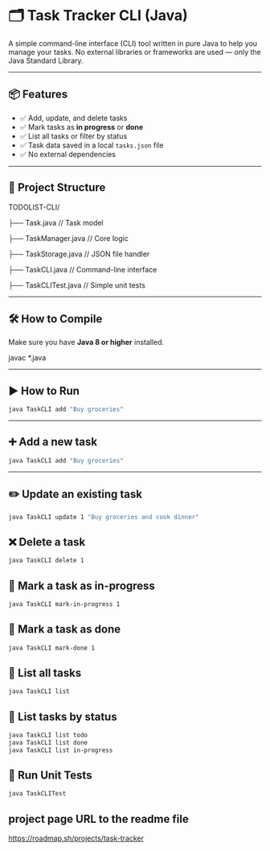# 🗂️ Task Tracker CLI (Java)

A simple command-line interface (CLI) tool written in pure Java to help you manage your tasks. No external libraries or frameworks are used — only the Java Standard Library.

---

## 📦 Features

- ✅ Add, update, and delete tasks  
- ✅ Mark tasks as **in progress** or **done**  
- ✅ List all tasks or filter by status  
- ✅ Task data saved in a local `tasks.json` file  
- ✅ No external dependencies  

---

## 📁 Project Structure

TODOLIST-CLI/

├── Task.java // Task model

├── TaskManager.java // Core logic

├── TaskStorage.java // JSON file handler

├── TaskCLI.java // Command-line interface

├── TaskCLITest.java // Simple unit tests


---

## 🛠️ How to Compile

Make sure you have **Java 8 or higher** installed.


javac *.java

---


## ▶️ How to Run

```bash
java TaskCLI add "Buy groceries"
```
---

## ➕ Add a new task

```bash
java TaskCLI add "Buy groceries"
```

---

## ✏️ Update an existing task

```bash
java TaskCLI update 1 "Buy groceries and cook dinner"
```

## ❌ Delete a task

```bash
java TaskCLI delete 1
```

## 📝 Mark a task as in-progress

```bash
java TaskCLI mark-in-progress 1
```

## 📝 Mark a task as done

```bash
java TaskCLI mark-done 1
```


## 📝 List all tasks

```bash
java TaskCLI list
```

## 📝 List tasks by status

```bash
java TaskCLI list todo
java TaskCLI list done
java TaskCLI list in-progress
```

## 🧪 Run Unit Tests

```bash
java TaskCLITest
```
## project page URL to the readme file
https://roadmap.sh/projects/task-tracker